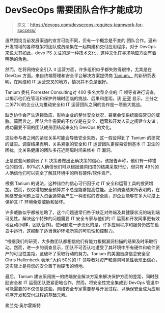 # DevSecOps 需要团队合作才能成功

> 原文：<https://devops.com/devsecops-requires-teamwork-for-success/>

虽然围绕当前发展渠道的宣言可能不同，但有一个概念是不变的:团队合作。遍布开发领域的各种框架将团队成员聚集在一起构建和交付应用程序。对于 DevOps 来说尤其如此，devo PS 关注的是一种技术文化，这种文化在寻求响应方面有着明确的角色。

然而，在将网络安全引入 it 运营方面，许多组织似乎都失败得很惨，尤其是在 DevOps 方面。来自终端管理和安全平台解决方案提供商 [Tanium、](https://www.tanium.com/) 的新研究表明，在网络和 IT 运营交叉的地方，情况并不总是很好。

Tanium 委托 Forrester Consulting[](https://go.forrester.com/)对 400 多名大型企业的 IT 领导者进行调查，以揭示他们在管理和保护终端时面临的挑战、后果和差距。该 [研究](https://www.tanium.com/resources/the-risky-consequences-of-strained-relationships-between-security-and-it-ops/) 显示，三分之二(67%)的企业认为推动安全和 IT 运营团队之间的协作是一项重大挑战。

缺乏协作会产生连锁效应，影响企业的整体安全状况，甚至会使系统面临常见的威胁。简而言之，团队合作需要的不仅仅是在安全、运营和开发人员之间建立友谊；成功需要不同的团队成员团结起来支持 DevOps 的文化。

这些参与者之间的紧张关系可能会导致安全失败，这一假设得到了 Tanium 的研究的证实。调查结果表明，关系紧张的安全和 IT 运营团队更容易受到基本 IT 卫生的困扰，比关系健康的团队多花近两周时间来修补 IT 漏洞。

正是这些问题削弱了 It 决策者做出正确决策的信心。该报告声称，他们有一种错位的自信，80%的人确信他们可以根据漏洞扫描的结果采取行动，但只有 49%的人确信他们可以完全了解其环境中的所有硬件/软件资产。

根据 Tanium 的说法，这种错位的信心可归因于对 IT 安全和运营工具的投资增加。然而，仅仅增加安全预算并不总是能够提高性能。正如调查结果所表明的，在网络安全问题上投入资金通常会产生一种虚假的安全感，即企业能够在多大程度上保护其 IT 环境免受威胁和破坏。

许多威胁似乎都被忽略了，这个问题通常归咎于缺乏对终端及其健康状况的端到端可见性。解决这个特殊的问题需要 IT 安全专家与他们的 IT 运营和开发同事更有效地互动(同样，团队合作)。使问题进一步恶化的是，许多应用程序和服务仍然在孤岛中运行，这抑制了适当保护环境所需的可见性和控制力。

“根据我们的研究，大多数团队都相信他们有能力根据漏洞扫描的结果及时采取行动。然而，进一步的调查显示，团队不可否认地遭受了其环境中所有硬件和软件资产的可见性差距，这破坏了采取行动的努力。Tanium 的美国首席信息安全官 Chris Hallenbeck 表示:“大约 50%的 IT 领导者对资产和漏洞可见性表现出信心，这实际上是将您的安全置于抛硬币的境地。

最后，Tanium 建议采用统一的终端安全解决方案来解决保护方面的差距，同时鼓励安全和 IT 运营团队更紧密地合作。然而，将安全性完全集成到 DevOps 管道中可能需要的不仅仅是这些。网络安全专家需要参与开发过程，以确保安全成为应用程序开发和交付过程的基础元素。

弗兰克·奥尔霍斯特
